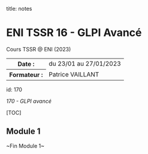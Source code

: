 title: notes

# ENI TSSR 16 - GLPI Avancé
Cours TSSR @ ENI (2023)

<table>
	<tr>
		<th>Date :</th>
		<td>du 23/01 au 27/01/2023</td>
	</tr>
	<tr>
		<th>Formateur :</th>
		<td>Patrice VAILLANT</td>
	</tr>
</table>

id: 170

*170 - GLPI avancé*

[TOC]

## Module 1


<p class="fin">~Fin Module 1~</p>




<link rel="stylesheet" type="text/css" href=".ressources/css/bootstrap.min.css">
<link rel="stylesheet" type="text/css" href=".ressources/css/style.css">
<link rel="stylesheet" type="text/css" href=".ressources/css/headings.css">